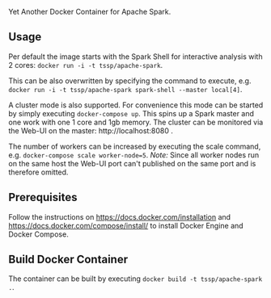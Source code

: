 Yet Another Docker Container for Apache Spark.

## Usage

Per default the image starts with the Spark Shell for interactive analysis with 2 cores: `docker run -i -t tssp/apache-spark`. 

This can be also overwritten by specifying the command to execute, e.g. `docker run -i -t tssp/apache-spark spark-shell --master local[4]`.

A cluster mode is also supported. For convenience this mode can be started by simply executing `docker-compose up`. This spins up a Spark master and one work with one 1 core and 1gb memory. The cluster can be monitored via the Web-UI on the master: http://localhost:8080 .

The number of workers can be increased by executing the scale command, e.g. `docker-compose scale worker-node=5`. _Note:_ Since all worker nodes run on the same host the Web-UI port can't published on the same port and is therefore omitted. 

## Prerequisites

Follow the instructions on https://docs.docker.com/installation and https://docs.docker.com/compose/install/ to install Docker Engine and Docker Compose.

## Build Docker Container

The container can be built by executing `docker build -t tssp/apache-spark .`.

